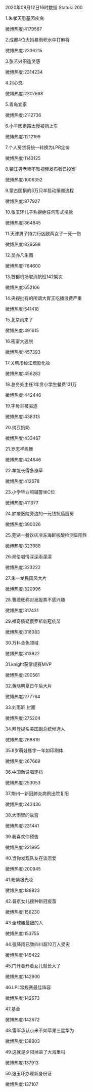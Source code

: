 2020年08月12日16时数据
Status: 200

1.朱孝天患基因疾病

微博热度:4179567

2.成都4位大妈暴雨积水中打麻将

微博热度:2336215

3.张艺兴织造灵感

微博热度:2314234

4.刘心悠

微博热度:2307668

5.青岛宜家

微博热度:2112736

6.小羊因走路太慢被捎上车

微博热度:1212199

7.个人房贷将统一转换为LPR定价

微博热度:1143125

8.镇江男老师不雅视频发布者已投案

微博热度:1006352

9.蒙古国捐的3万只羊启动捐赠流程

微博热度:877927

10.张玉环儿子称拒绝任何形式捐款

微博热度:864845

11.天津男子持刀行凶致两女子一死一伤

微博热度:829598

12.吴亦凡生图

微博热度:764600

13.首都机场取消航班142架次

微博热度:652106

14.央视批有的所谓大胃王吃播浪费严重

微博热度:541418

15.北京雨来了

微博热度:491615

16.密室大逃脱

微博热度:457393

17.关晓彤给江疏影化妆

微博热度:456282

18.总务处主任1年贪小学生餐费131万

微博热度:442446

19.字母哥被驱逐

微博热度:438313

20.纳豆奶奶

微博热度:433467

21.罗志祥练舞

微博热度:424646

22.羊能长得多潦草

微博热度:412678

23.小学毕业照辅警坐C位

微博热度:411977

24.肿瘤医院旁边的一元钱抗癌厨房

微博热度:390026

25.芜湖一餐饮店冷冻海鲜核酸检测呈阳性

微博热度:323988

26.邓伦唱情深深雨濛濛

微博热度:323222

27.朱一龙民国风大片

微博热度:320996

28.曹德旺称对发股票不感兴趣

微博热度:317431

29.福奇质疑俄罗斯新冠疫苗

微博热度:316083

30.万科金色领域

微博热度:313822

31.knight获常规赛MVP

微博热度:290561

32.黄晓明夏日午后大片

微博热度:277764

33.刘雨昕 封面

微博热度:275204

34.拜登提名美国副总统候选人

微博热度:268819

35.8岁萌娃练字一年如印刷体

微博热度:267669

36.中国新说唱定档

微博热度:253053

37.荆州一新冠肺炎病例出院复阳

微博热度:243436

38.大雨里的故宫

微博热度:231441

39.我喜欢你预告

微博热度:221995

40.当你发现队友在谈恋爱

微博热度:200945

41.粉紫极光妆

微博热度:188823

42.普京女儿接种新冠疫苗

微博热度:156230

43.全球腰最细的人

微博热度:153755

44.强降雨已致四川超10万人受灾

微博热度:145422

45.门开着开着女儿就长大了

微博热度:142900

46.LPL常规赛最佳阵容

微博热度:142673

47.基金

微博热度:142672

48.雷军承认小米不如苹果三星华为

微博热度:138803

49.这就是夕阳掉进了大海里吗

微博热度:137913

50.张玉环办理新身份证

微博热度:137107

